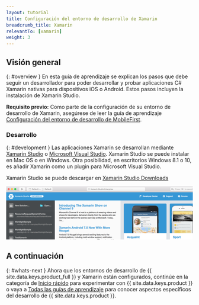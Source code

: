 ```yaml
---
layout: tutorial
title: Configuración del entorno de desarrollo de Xamarin
breadcrumb_title: Xamarin
relevantTo: [xamarin]
weight: 3
---
```

<!-- NLS_CHARSET=UTF-8 -->
## Visión general
{: #overview }
En esta guía de aprendizaje se explican los pasos que debe seguir un desarrollador para poder desarrollar y probar aplicaciones C# Xamarin nativas para dispositivos iOS o Android. Estos pasos incluyen la instalación de Xamarin Studio.

**Requisito previo:** Como parte de la configuración de su entorno de desarrollo de Xamarin, asegúrese de leer la guía de aprendizaje [Configuración del entorno de desarrollo de MobileFirst](../../development/).

### Desarrollo
{: #development }
Las aplicaciones Xamarin se desarrollan mediante [Xamarin Studio](https://www.xamarin.com/studio) o [Microsoft Visual Studio](https://www.visualstudio.com/). Xamarin Studio se puede instalar en Mac OS o en Windows.  Otra posibilidad, en escritorios Windows 8.1 o 10, es añadir Xamarin como un plugin para Microsoft Visual Studio.   

Xamarin Studio se puede descargar en [Xamarin Studio Downloads](https://www.xamarin.com/download)

![Xamarin Studio](xamarin-studio.png)

## A continuación
{: #whats-next }
Ahora que los entornos de desarrollo de {{ site.data.keys.product_full }} y Xamarin están configurados, continúe en la categoría de [Inicio rápido](../../../quick-start/xamarin/) para experimentar con {{ site.data.keys.product }} o vaya a [Todas las guías de aprendizaje](../../../all-tutorials) para conocer aspectos específicos del desarrollo de {{ site.data.keys.product }}.
